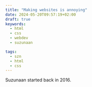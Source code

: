 ```yaml
---
title: "Making websites is annoying"
date: 2024-05-20T09:57:19+02:00
draft: true
keywords:
  - html
  - css
  - webdev
  - suzunaan

tags:
  - szn
  - html
  - css
---
```


Suzunaan started back in 2016.

